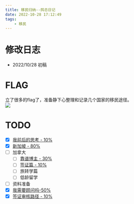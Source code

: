 ```yaml
---
title: 移民归纳--鸽总日记
date: 2022-10-28 17:12:49
tags:
    - 移民
---
```

# 修改日志
* 2022/10/28 初稿
# FLAG
立了很多的flag了，准备静下心整理和记录几个国家的移民途径。  
![](never.jpg)

# TODO
- [x] [我前后的思考 - 10% ](https://vball.fun/2022/10/29/imm-my-choice/)
- [x] [新加坡 - 80%](https://vball.fun/2022/10/28/imm-sg-01/) 
- [ ] 加拿大
    - [ ] [靠谱博主 - 30% ](https://vball.fun/2022/10/28/imm-sg-01/) 
    - [ ] [签证篇 - 10%](https://vball.fun/2022/10/28/imm-ca-visa/) 
    - [ ] 旅转学篇
    - [ ] 低龄留学
- [ ] 资料准备
- [x] [我需要顾问吗-50%](https://vball.fun/2022/10/29/imm-consultant/) 
- [x] [签证审核路径 - 10% ](https://vball.fun/2022/10/29/imm-visa-review/)
